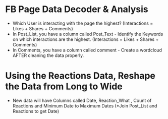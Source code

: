 # FB Page Data Decoder & Analysis

- Which User is interacting with the page the highest? (Interactions = Likes + Shares + Comments)
- In Post_List, you have a column called Post_Text - Identify the Keywords on which interactions are the highest. (Interactions = Likes + Shares + Comments)
- In Comments, you have a column called comment - Create a wordcloud AFTER cleaning the data properly.

# Using the Reactions Data, Reshape the Data from Long to Wide 
 - New data will have Columns called Date, Reaction_What , Count of Reactions and Minimum Date to Maximum Dates (*Join Post_List and Reactions to get Date)

